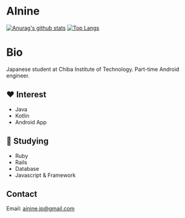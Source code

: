 # AInine
[![Anurag's github stats](https://github-readme-stats.vercel.app/api?username=AInine9)](https://github.com/anuraghazra/github-readme-stats)
[![Top Langs](https://github-readme-stats.vercel.app/api/top-langs/?username=AInine9)](https://github.com/anuraghazra/github-readme-stats)  

# Bio
Japanese student at Chiba Institute of Technology.
Part-time Android engineer.

## :heart: Interest
- Java
- Kotlin
- Android App

## 📖 Studying
- Ruby
- Rails
- Database
- Javascript & Framework

## Contact
Email: ainine.jp@gmail.com
